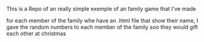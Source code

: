 This is a Repo of an really simple exemple of an family game that I've made

for each member of the family whe have an .html file that show their name, I gave the random numbers to each member of the family soo they would gift each other at christmas
